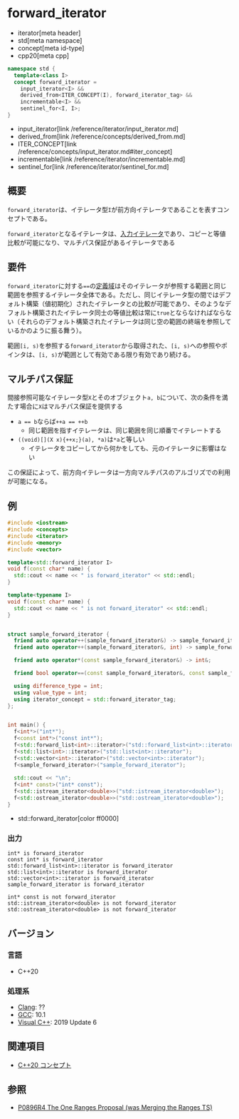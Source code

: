 # forward_iterator
* iterator[meta header]
* std[meta namespace]
* concept[meta id-type]
* cpp20[meta cpp]

```cpp
namespace std {
  template<class I>
  concept forward_iterator =
    input_iterator<I> &&
    derived_from<ITER_CONCEPT(I), forward_iterator_tag> &&
    incrementable<I> &&
    sentinel_for<I, I>;
}
```
* input_iterator[link /reference/iterator/input_iterator.md]
* derived_from[link /reference/concepts/derived_from.md]
* ITER_CONCEPT[link /reference/concepts/input_iterator.md#iter_concept]
* incrementable[link /reference/iterator/incrementable.md]
* sentinel_for[link /reference/iterator/sentinel_for.md]

## 概要

`forward_iterator`は、イテレータ型`I`が前方向イテレータであることを表すコンセプトである。

`forward_iterator`となるイテレータは、[入力イテレータ](input_iterator.md)であり、コピーと等値比較が可能になり、マルチパス保証があるイテレータである

## 要件

`forward_iterator`に対する`==`の[定義域](/reference/concepts.md)はそのイテレータが参照する範囲と同じ範囲を参照するイテレータ全体である。ただし、同じイテレータ型の間ではデフォルト構築（値初期化）されたイテレータとの比較が可能であり、そのようなデフォルト構築されたイテレータ同士の等値比較は常に`true`とならなければならない（それらのデフォルト構築されたイテレータは同じ空の範囲の終端を参照しているかのように振る舞う）。

範囲`[i, s)`を参照する`forward_iterator`から取得された、`[i, s)`への参照やポインタは、`[i, s)`が範囲として有効である限り有効であり続ける。

## マルチパス保証

間接参照可能なイテレータ型`X`とそのオブジェクト`a, b`について、次の条件を満たす場合に`X`はマルチパス保証を提供する

- `a == b`ならば`++a == ++b`
    - 同じ範囲を指すイテレータは、同じ範囲を同じ順番でイテレートする
- `((void)[](X x){++x;}(a), *a)`は`*a`と等しい
    - イテレータをコピーしてから何かをしても、元のイテレータに影響はない

この保証によって、前方向イテレータは一方向マルチパスのアルゴリズでの利用が可能になる。

## 例
```cpp example
#include <iostream>
#include <concepts>
#include <iterator>
#include <memory>
#include <vector>

template<std::forward_iterator I>
void f(const char* name) {
  std::cout << name << " is forward_iterator" << std::endl;
}

template<typename I>
void f(const char* name) {
  std::cout << name << " is not forward_iterator" << std::endl;
}


struct sample_forward_iterator {
  friend auto operator++(sample_forward_iterator&) -> sample_forward_iterator&;
  friend auto operator++(sample_forward_iterator&, int) -> sample_forward_iterator;

  friend auto operator*(const sample_forward_iterator&) -> int&;

  friend bool operator==(const sample_forward_iterator&, const sample_forward_iterator&);

  using difference_type = int;
  using value_type = int;
  using iterator_concept = std::forward_iterator_tag;
};


int main() {
  f<int*>("int*");
  f<const int*>("const int*");
  f<std::forward_list<int>::iterator>("std::forward_list<int>::iterator");
  f<std::list<int>::iterator>("std::list<int>::iterator");
  f<std::vector<int>::iterator>("std::vector<int>::iterator");
  f<sample_forward_iterator>("sample_forward_iterator");
  
  std::cout << "\n";
  f<int* const>("int* const");
  f<std::istream_iterator<double>>("std::istream_iterator<double>");
  f<std::ostream_iterator<double>>("std::ostream_iterator<double>");
}
```
* std::forward_iterator[color ff0000]

### 出力
```
int* is forward_iterator
const int* is forward_iterator
std::forward_list<int>::iterator is forward_iterator
std::list<int>::iterator is forward_iterator
std::vector<int>::iterator is forward_iterator
sample_forward_iterator is forward_iterator

int* const is not forward_iterator
std::istream_iterator<double> is not forward_iterator
std::ostream_iterator<double> is not forward_iterator
```

## バージョン
### 言語
- C++20

### 処理系
- [Clang](/implementation.md#clang): ??
- [GCC](/implementation.md#gcc): 10.1
- [Visual C++](/implementation.md#visual_cpp): 2019 Update 6

## 関連項目

- [C++20 コンセプト](/lang/cpp20/concepts.md)

## 参照

- [P0896R4 The One Ranges Proposal (was Merging the Ranges TS)](http://www.open-std.org/jtc1/sc22/wg21/docs/papers/2018/p0896r4.pdf)
